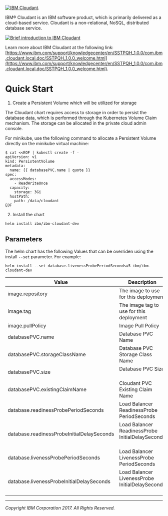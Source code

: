 [![IBM Cloudant](https://ablanks.cloudant.com/crud/welcome/ibm_cloudant_blue_x2.png)](https://ablanks.cloudant.com/crud/welcome/ibm_cloudant_blue_x2.png).

IBM® Cloudant is an IBM software product, which is primarily delivered as a cloud-based service. Cloudant is a non-relational, NoSQL, distributed database service.


[![Brief introduction to IBM Cloudant](https://img.youtube.com/vi/oZqf5gsvHDc/0.jpg)](https://www.youtube.com/watch?v=oZqf5gsvHDc)

Learn more about IBM Cloudant at the following link: [https://www.ibm.com/support/knowledgecenter/en/SSTPQH_1.0.0/com.ibm.cloudant.local.doc/SSTPQH_1.0.0_welcome.html](https://www.ibm.com/support/knowledgecenter/en/SSTPQH_1.0.0/com.ibm.cloudant.local.doc/SSTPQH_1.0.0_welcome.html).


# Quick Start

1. Create a Persistent Volume which will be utilized for storage

The Cloudant chart requires access to storage in order to persist the database data, which is performed through the Kubernetes Volume Claim mechanism. The storage can be allocated in the private cloud admin console. 

For minikube, use the following command to allocate a Persistent Volume directly on the minikube virtual machine: 

```console
$ cat <<EOF | kubectl create -f -
apiVersion: v1
kind: PersistentVolume
metadata:
  name: {{ databasePVC.name | quote }}
spec:
  accessModes:
    - ReadWriteOnce
  capacity:
    storage: 3Gi
  hostPath:
    path: /data/cloudant
EOF
```

2. Install the chart

```bash
helm install ibm/ibm-cloudant-dev
```

Parameters
------------
The helm chart has the following Values that can be overriden using the install `--set` parameter. For example:

`helm install --set database.livenessProbePeriodSeconds=5 ibm/ibm-cloudant-dev`

| Value                                             | Description                                         | Default          |
|---------------------------------------------------|-----------------------------------------------------|------------------|
| image.repository                                  | The image to use for this deployment                | ibmcom/cloudant-developer  |
| image.tag                                         | The image tag to use for this deployment            | latest           |
| image.pullPolicy                                  | Image Pull Policy                                   | Always           |
| databasePVC.name                                  | Database PVC Name                                   | "cloudant-pvc"   |
| databasePVC.storageClassName                      | Database PVC Storage Class Name                     | ""               |
| databasePVC.size                                  | Database PVC Size                                   | "3Gi"            |
| databasePVC.existingClaimName                     | Cloudant PVC Existing Claim  Name                   | ""               |
| database.readinessProbePeriodSeconds              | Load Balancer ReadinessProbe PeriodSeconds          | 2                |
| database.readinessProbeInitialDelaySeconds        | Load Balancer ReadinessProbe InitialDelaySeconds    | 30               |
| database.livenessProbePeriodSeconds               | Load Balancer LivenessProbe PeriodSeconds           | 2                |
| database.livenessProbeInitialDelaySeconds         | Load Balancer LivenessProbe InitialDelaySeconds     | 200              |


-------------
_Copyright IBM Corporation 2017. All Rights Reserved._
